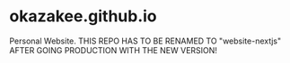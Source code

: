 # okazakee.github.io
Personal Website.
THIS REPO HAS TO BE RENAMED TO "website-nextjs" AFTER GOING PRODUCTION WITH THE NEW VERSION!
